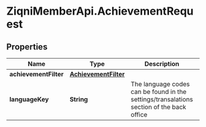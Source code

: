 # ZiqniMemberApi.AchievementRequest

## Properties

Name | Type | Description | Notes
------------ | ------------- | ------------- | -------------
**achievementFilter** | [**AchievementFilter**](AchievementFilter.md) |  | [optional] 
**languageKey** | **String** | The language codes can be found in the settings/transalations section of the back office | [optional] 


